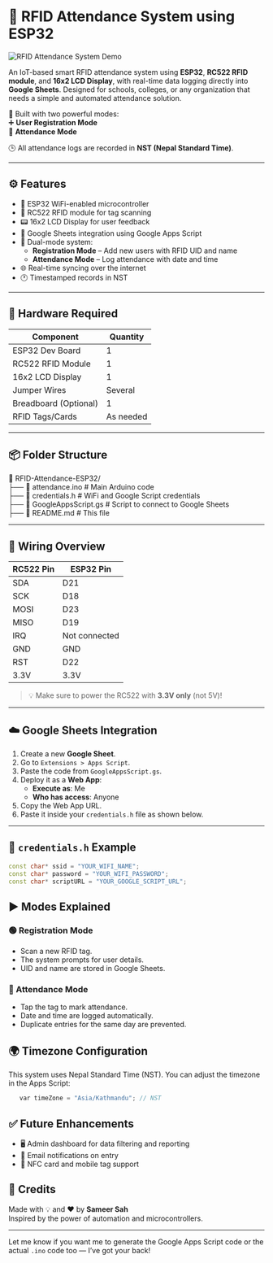 # 🔐 RFID Attendance System using ESP32

![RFID Attendance System Demo](https://cdn.dribbble.com/userupload/22178974/file/original-45a4c26c21e583240c4e1eb529e1d50c.gif)


An IoT-based smart RFID attendance system using **ESP32**, **RC522 RFID module**, and **16x2 LCD Display**, with real-time data logging directly into **Google Sheets**. Designed for schools, colleges, or any organization that needs a simple and automated attendance solution.


🚀 Built with two powerful modes:  
➕ **User Registration Mode**  
📅 **Attendance Mode**

🕒 All attendance logs are recorded in **NST (Nepal Standard Time)**.

---



## ⚙️ Features

- 📲 ESP32 WiFi-enabled microcontroller
- 🪪 RC522 RFID module for tag scanning
- 📟 16x2 LCD Display for user feedback
- 📄 Google Sheets integration using Google Apps Script
- 🧠 Dual-mode system:
  - **Registration Mode** – Add new users with RFID UID and name
  - **Attendance Mode** – Log attendance with date and time
- 🌐 Real-time syncing over the internet
- 🕐 Timestamped records in NST

---

## 🧰 Hardware Required

| Component           | Quantity |
|---------------------|----------|
| ESP32 Dev Board     | 1        |
| RC522 RFID Module   | 1        |
| 16x2 LCD Display    | 1        |
| Jumper Wires        | Several  |
| Breadboard (Optional) | 1      |
| RFID Tags/Cards     | As needed|

---

## 📦 Folder Structure

📁 RFID-Attendance-ESP32/  
├── 📄 attendance.ino           # Main Arduino code  
├── 📄 credentials.h            # WiFi and Google Script credentials  
├── 📄 GoogleAppsScript.gs      # Script to connect to Google Sheets  
├── 📄 README.md                # This file  


---

## 🔌 Wiring Overview

| RC522 Pin | ESP32 Pin |
|-----------|-----------|
| SDA       | D21       |
| SCK       | D18       |
| MOSI      | D23       |
| MISO      | D19       |
| IRQ       | Not connected |
| GND       | GND       |
| RST       | D22       |
| 3.3V      | 3.3V      |

> 💡 Make sure to power the RC522 with **3.3V only** (not 5V)!

---

## ☁️ Google Sheets Integration

1. Create a new **Google Sheet**.
2. Go to `Extensions > Apps Script`.
3. Paste the code from `GoogleAppsScript.gs`.
4. Deploy it as a **Web App**:
   - **Execute as**: Me
   - **Who has access**: Anyone
5. Copy the Web App URL.
6. Paste it inside your `credentials.h` file as shown below.

---

## 🔐 `credentials.h` Example

```cpp
const char* ssid = "YOUR_WIFI_NAME";
const char* password = "YOUR_WIFI_PASSWORD";
const char* scriptURL = "YOUR_GOOGLE_SCRIPT_URL";
```

## ▶️ Modes Explained
### 🟢 Registration Mode
- Scan a new RFID tag.
- The system prompts for user details.
- UID and name are stored in Google Sheets.

### 🔵 Attendance Mode
- Tap the tag to mark attendance.
- Date and time are logged automatically.
- Duplicate entries for the same day are prevented.

## 🌍 Timezone Configuration
This system uses Nepal Standard Time (NST). You can adjust the timezone in the Apps Script:

``` cpp
   var timeZone = "Asia/Kathmandu"; // NST
```

## ✅ Future Enhancements
- 🖥️ Admin dashboard for data filtering and reporting
- 📧 Email notifications on entry
- 📲 NFC card and mobile tag support

## 🧠 Credits
Made with 💡 and ❤️ by **Sameer Sah** <br>
Inspired by the power of automation and microcontrollers.



---

Let me know if you want me to generate the Google Apps Script code or the actual `.ino` code too — I’ve got your back!





